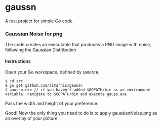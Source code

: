 # gaussn

A test project for simple Go code.

### Gaussian Noise for png

The code creates an executable that produces a PNG image with noise, following the Gaussian Distribution

#### Instructions
Open your Go workspace, defined by `$GOPATH`.

```
$ cd src
$ go get github.com/litarhis/gaussn
$ gaussn.exe // if you haven't added $GOPATH/bin as an environment variable, navigate to $GOPATH/bin and execute gauss.exe
```
Pass the width and height of your preference.

Good! Now the only thing you need to do is to apply gaussianNoise.png as an overlay of your picture.